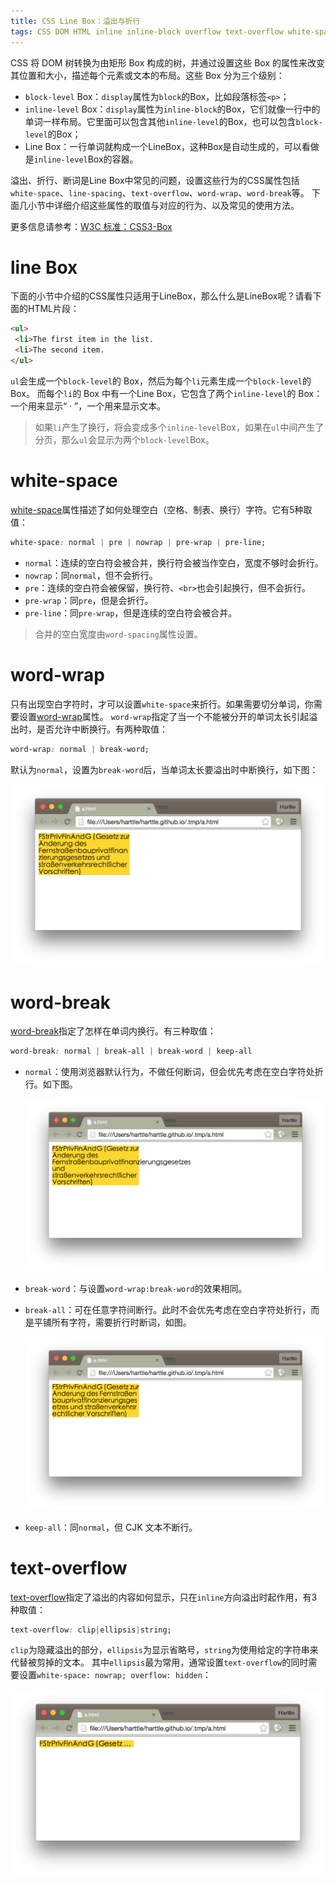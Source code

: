 ```yaml
---
title: CSS Line Box：溢出与折行
tags: CSS DOM HTML inline inline-block overflow text-overflow white-space 盒模型
---
```


CSS 将 DOM 树转换为由矩形 Box 构成的树，并通过设置这些 Box 的属性来改变其位置和大小，描述每个元素或文本的布局。这些 Box 分为三个级别：

* `block-level` Box：`display`属性为`block`的Box，比如段落标签`<p>`；
* `inline-level` Box：`display`属性为`inline-block`的Box，它们就像一行中的单词一样布局。它里面可以包含其他`inline-level`的Box，也可以包含`block-level`的Box；
* Line Box：一行单词就构成一个LineBox，这种Box是自动生成的，可以看做是`inline-level`Box的容器。

溢出、折行、断词是Line Box中常见的问题，设置这些行为的CSS属性包括`white-space`、`line-spacing`、`text-overflow`、`word-wrap`、`word-break`等。
下面几小节中详细介绍这些属性的取值与对应的行为、以及常见的使用方法。

更多信息请参考：[W3C 标准：CSS3-Box][css-box]

# line Box

下面的小节中介绍的CSS属性只适用于LineBox，那么什么是LineBox呢？请看下面的HTML片段：

```html
<ul>
 <li>The first item in the list.
 <li>The second item.
</ul>
```

`ul`会生成一个`block-level`的 Box，然后为每个`li`元素生成一个`block-level`的 Box。
而每个`li`的 Box 中有一个Line Box，它包含了两个`inline-level`的 Box：
一个用来显示“ &middot; ”，一个用来显示文本。

> 如果`li`产生了换行，将会变成多个`inline-level`Box，如果在`ul`中间产生了分页，那么`ul`会显示为两个`block-level`Box。

<!--more-->

# white-space

[white-space][white-space]属性描述了如何处理空白（空格、制表、换行）字符。它有5种取值：

```css
white-space: normal | pre | nowrap | pre-wrap | pre-line;
```

* `normal`：连续的空白符会被合并，换行符会被当作空白，宽度不够时会折行。
* `nowrap`：同`normal`，但不会折行。
* `pre`：连续的空白符会被保留，换行符、`<br>`也会引起换行，但不会折行。
* `pre-wrap`：同`pre`，但是会折行。
* `pre-line`：同`pre-wrap`，但是连续的空白符会被合并。

> 合并的空白宽度由`word-spacing`属性设置。

# word-wrap

只有出现空白字符时，才可以设置`white-space`来折行。如果需要切分单词，你需要设置[word-wrap][word-wrap]属性。
`word-wrap`指定了当一个不能被分开的单词太长引起溢出时，是否允许中断换行。有两种取值：

```css
word-wrap: normal | break-word;
```

默认为`normal`，设置为`break-word`后，当单词太长要溢出时中断换行，如下图：

![@2x](/assets/img/blog/css/word-break-break-word.png)

# word-break

[word-break][word-break]指定了怎样在单词内换行。有三种取值：

```css
word-break: normal | break-all | break-word | keep-all
```

* `normal`：使用浏览器默认行为，不做任何断词，但会优先考虑在空白字符处折行。如下图。

    ![@2x](/assets/img/blog/css/word-break-normal.png)

* `break-word`：与设置`word-wrap:break-word`的效果相同。


* `break-all`：可在任意字符间断行。此时不会优先考虑在空白字符处折行，而是平铺所有字符，需要折行时断词，如图。

    ![@2x](/assets/img/blog/css/word-break-break-all.png)

* `keep-all`：同`normal`，但 CJK 文本不断行。

# text-overflow

[text-overflow][text-overflow]指定了溢出的内容如何显示，只在`inline`方向溢出时起作用，有3种取值：

```css
text-overflow: clip|ellipsis|string;
```

`clip`为隐藏溢出的部分，`ellipsis`为显示省略号，`string`为使用给定的字符串来代替被剪掉的文本。
其中`ellipsis`最为常用，通常设置`text-overflow`的同时需要设置`white-space: nowrap; overflow: hidden`：

![@2x](/assets/img/blog/css/text-overflow-ellipsis.png)

[css-box]: http://www.w3.org/TR/css3-box/
[word-wrap]: https://developer.mozilla.org/zh-CN/docs/Web/CSS/word-wrap
[word-break]: https://developer.mozilla.org/zh-CN/docs/Web/CSS/word-break
[white-space]: https://developer.mozilla.org/zh-CN/docs/Web/CSS/white-space
[text-overflow]: https://developer.mozilla.org/zh-CN/docs/Web/CSS/text-overflow
